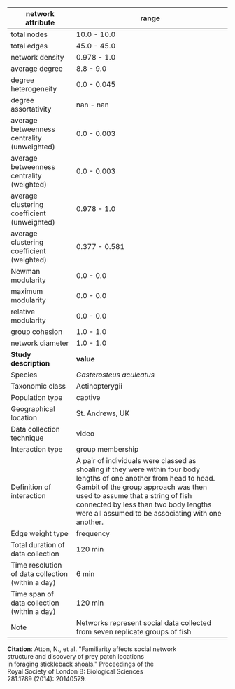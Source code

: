 network attribute|range
---|---
total nodes|10.0 - 10.0
total edges|45.0 - 45.0
network density|0.978 - 1.0
average degree|8.8 - 9.0
degree heterogeneity|0.0 - 0.045
degree assortativity|nan - nan
average betweenness centrality (unweighted)|0.0 - 0.003
average betweenness centrality (weighted)|0.0 - 0.003
average clustering coefficient (unweighted)|0.978 - 1.0
average clustering coefficient (weighted)|0.377 - 0.581
Newman modularity|0.0 - 0.0
maximum modularity|0.0 - 0.0
relative modularity|0.0 - 0.0
group cohesion|1.0 - 1.0
network diameter|1.0 - 1.0
**Study description**|**value**
Species|*Gasterosteus aculeatus*
Taxonomic class|Actinopterygii
Population type|captive
Geographical location|St. Andrews, UK
Data collection technique|video
Interaction type|group membership
Definition of interaction|A pair of individuals were classed as shoaling if they were within four body lengths of one another from head to head. Gambit of the group approach was then used to assume that a string of fish connected by less than two body lengths were all assumed to be associating with one another.
Edge weight type|frequency
Total duration of data collection|120 min
Time resolution of data collection (within a day)|6 min
Time span of data collection (within a day)|120 min
Note|Networks represent social data collected from seven replicate groups of fish
**Citation**: Atton, N., et al. "Familiarity affects social network <br> structure and discovery of prey patch locations <br> in foraging stickleback shoals." Proceedings of the <br> Royal Society of London B: Biological Sciences <br> 281.1789 (2014): 20140579.